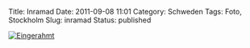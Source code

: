 Title: Inramad
Date: 2011-09-08 11:01
Category: Schweden
Tags: Foto, Stockholm
Slug: inramad
Status: published

[![Eingerahmt](/pic/husiram_s.jpg "Eingerahmt")](/pic/husiram_l.jpg)

